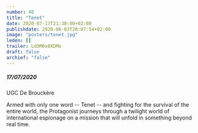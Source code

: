 ```yaml
---
number: 40
title: "Tenet"
date: 2020-07-17T21:30:00+02:00
publishdate: 2020-06-03T20:07:54+02:00
image: "posters/tenet.jpg"
leden: []
trailer: LdOM0x0XDMo
draft: false
archief: "false"
---
```


##### 17/07/2020

UGC De Brouckère

Armed with only one word -- Tenet -- and fighting for the survival of the entire
world, the Protagonist journeys through a twilight world of international
espionage on a mission that will unfold in something beyond real time.
<!--more-->
